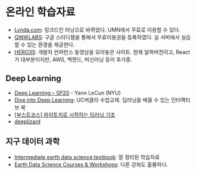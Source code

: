# 온라인 학습자료

* [Lynda.com](https://www.linkedin.com/learning): 링크드인 러닝으로 바뀌었다. UMN에서 무료로 이용할 수 있다.
* [QWIKLABS](https://www.qwiklabs.com/): 구글 스터디잼을 통해서 무료이용권을 등록하였다. 실 서버에서 실습할 수 있는 환경을 제공한다.
* [HERO35](https://hero35.com/): 개발자 컨퍼런스 동영상을 모아놓은 사이트. 현재 알파버전이고, React가 대부분이지만, AWS, 백엔드, 머신러닝 등이 추가중.

## Deep Learning

* [Deep Learning – SP20](bit.ly/DLSP20) - Yann LeCun (NYU)
* [Dive into Deep Learning](https://d2l.ai): UC버클리 수업교재. 딥러닝을 배울 수 있는 인터랙티브 북
* [[부스트코스] 파이토치로 시작하는 딥러닝 기초](https://www.edwith.org/boostcourse-dl-pytorch)
* [deeplizard](https://deeplizard.com/)

## 지구 데이터 과학

* [Intermediate earth data science textbook](https://www.earthdatascience.org/courses/use-data-open-source-python/use-time-series-data-in-python/date-time-types-in-pandas-python/): 잘 정리된 학습자료
* [Earth Data Science Courses & Workshops](https://www.earthdatascience.org/courses/): 다른 강좌도 훌륭하다.
